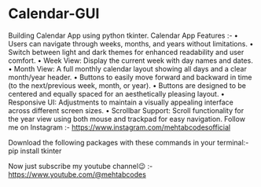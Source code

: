 # Calendar-GUI
 Building Calendar App using python tkinter. Calendar App Features :- • Users can navigate through weeks, months, and years without limitations. • Switch between light and dark themes for enhanced readability and user comfort. • Week View: Display the current week with day names and dates. • Month View: A full monthly calendar layout showing all days and a clear month/year header. • Buttons to easily move forward and backward in time (to the next/previous week, month, or year). • Buttons are designed to be centered and equally spaced for an aesthetically pleasing layout. • Responsive UI: Adjustments to maintain a visually appealing interface across different screen sizes. • Scrollbar Support: Scroll functionality for the year view using both mouse and trackpad for easy navigation.  Follow me on Instagram :- https://www.instagram.com/mehtabcodesofficial

Download the following packages with these commands in your terminal:-
pip install tkinter

Now just subscribe my youtube channel😉 :- https://www.youtube.com/@mehtabcodes